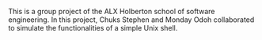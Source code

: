 This is a group project of the ALX Holberton school of software engineering. In this project, Chuks Stephen and Monday Odoh collaborated to simulate the functionalities of a simple Unix shell.
